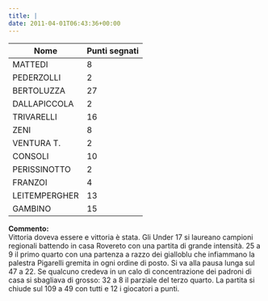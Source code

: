 ```yaml
---
title: |
date: 2011-04-01T06:43:36+00:00
---
```

| **Nome** | **Punti segnati** |
| -------- | ----------------- |
| MATTEDI | 8 |
| PEDERZOLLI | 2 |
| BERTOLUZZA | 27 |
| DALLAPICCOLA | 2 |
| TRIVARELLI | 16 |
| ZENI | 8 |
| VENTURA T. | 2 |
| CONSOLI | 10 |
| PERISSINOTTO | 2 |
| FRANZOI | 4 |
| LEITEMPERGHER | 13 |
| GAMBINO | 15 |

**Commento:**  
Vittoria doveva essere e vittoria è stata. Gli Under 17 si laureano campioni regionali battendo in casa Rovereto con una partita di grande intensità. 25 a 9 il primo quarto con una partenza a razzo dei gialloblu che infiammano la palestra Pigarelli gremita in ogni ordine di posto. Si va alla pausa lunga sul 47 a 22. Se qualcuno credeva in un calo di concentrazione dei padroni di casa si sbagliava di grosso: 32 a 8 il parziale del terzo quarto. La partita si chiude sul 109 a 49 con tutti e 12 i giocatori a punti.